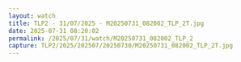 ```yaml
---
layout: watch
title: TLP2 - 31/07/2025 - M20250731_082002_TLP_2T.jpg
date: 2025-07-31 08:20:02
permalink: /2025/07/31/watch/M20250731_082002_TLP_2
capture: TLP2/2025/202507/20250730/M20250731_082002_TLP_2T.jpg
---
```

